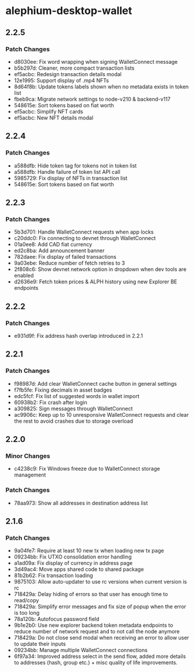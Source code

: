 # alephium-desktop-wallet

## 2.2.5

### Patch Changes

- d8030ee: Fix word wrapping when signing WalletConnect message
- b5b297d: Cleaner, more compact transaction lists
- ef5acbc: Redesign transaction details modal
- 12e1995: Support display of .mp4 NFTs
- 8d64f8b: Update tokens labels shown when no metadata exists in token list
- fbeb9ca: Migrate network settings to node-v210 & backend-v117
- 548615e: Sort tokens based on fiat worth
- ef5acbc: Simplify NFT cards
- ef5acbc: New NFT details modal

## 2.2.4

### Patch Changes

- a588dfb: Hide token tag for tokens not in token list
- a588dfb: Handle failure of token list API call
- 5985729: Fix display of NFTs in transaction list
- 548615e: Sort tokens based on fiat worth

## 2.2.3

### Patch Changes

- 5b3d701: Handle WalletConnect requests when app locks
- c20ddc0: Fix connecting to devnet through WalletConnect
- 01a0ee8: Add CAD fiat currency
- ed2c8ba: Add announcement banner
- 782daee: Fix display of failed transactions
- 9a03ebe: Reduce number of fetch retries to 3
- 2f808c6: Show devnet network option in dropdown when dev tools are enabled
- d2636e9: Fetch token prices & ALPH history using new Explorer BE endpoints

## 2.2.2

### Patch Changes

- e931d9f: Fix address hash overlap introduced in 2.2.1

## 2.2.1

### Patch Changes

- f98987d: Add clear WalletConnect cache button in general settings
- f7fb5fe: Fixing decimals in asset badges
- edc5fcf: Fix list of suggested words in wallet import
- 60938b2: Fix crash after login
- a309825: Sign messages through WalletConnect
- ac9906c: Keep up to 10 unresponsive WalletConnect requests and clear the rest to avoid crashes due to storage overload

## 2.2.0

### Minor Changes

- c4238c9: Fix Windows freeze due to WalletConnect storage management

### Patch Changes

- 78aa973: Show all addresses in destination address list

## 2.1.6

### Patch Changes

- 9a04fe7: Require at least 10 new tx when loading new tx page
- 09234bb: Fix UTXO consolidation error handling
- a1ad09a: Fix display of currency in address page
- 3d49ac4: Move apps shared code to shared package
- 81b2b62: Fix transaction loading
- 9875103: Allow auto-updater to use rc versions when current version is rc
- 718429a: Delay hiding of errors so that user has enough time to read/copy
- 718429a: Simplify error messages and fix size of popup when the error is too long
- 78a120b: Autofocus password field
- 9b1e2b0: Use new explorer backend token metadata endpoints to reduce number of network request and to not call the node anymore
- 718429a: Do not close send modal when receiving an error to allow user to update their inputs
- 09234bb: Manage multiple WalletConnect connections
- 6f97a34: Improved address select in the send flow, added more details to addresses (hash, group etc.) + misc quality of life improvements.

